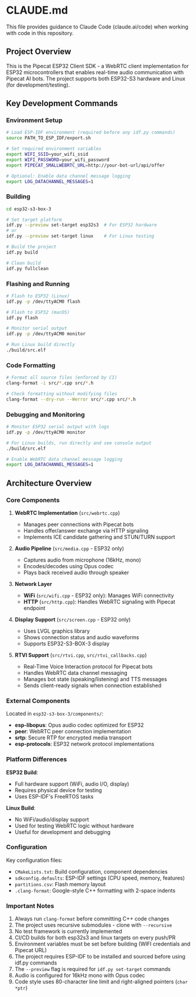 # CLAUDE.md

This file provides guidance to Claude Code (claude.ai/code) when working with code in this repository.

## Project Overview

This is the Pipecat ESP32 Client SDK - a WebRTC client implementation for ESP32 microcontrollers that enables real-time audio communication with Pipecat AI bots. The project supports both ESP32-S3 hardware and Linux (for development/testing).

## Key Development Commands

### Environment Setup
```bash
# Load ESP-IDF environment (required before any idf.py commands)
source PATH_TO_ESP_IDF/export.sh

# Set required environment variables
export WIFI_SSID=your_wifi_ssid
export WIFI_PASSWORD=your_wifi_password
export PIPECAT_SMALLWEBRTC_URL=http://your-bot-url/api/offer

# Optional: Enable data channel message logging
export LOG_DATACHANNEL_MESSAGES=1
```

### Building
```bash
cd esp32-s3-box-3

# Set target platform
idf.py --preview set-target esp32s3  # For ESP32 hardware
# or
idf.py --preview set-target linux    # For Linux testing

# Build the project
idf.py build

# Clean build
idf.py fullclean
```

### Flashing and Running
```bash
# Flash to ESP32 (Linux)
idf.py -p /dev/ttyACM0 flash

# Flash to ESP32 (macOS)
idf.py flash

# Monitor serial output
idf.py -p /dev/ttyACM0 monitor

# Run Linux build directly
./build/src.elf
```

### Code Formatting
```bash
# Format all source files (enforced by CI)
clang-format -i src/*.cpp src/*.h

# Check formatting without modifying files
clang-format --dry-run --Werror src/*.cpp src/*.h
```

### Debugging and Monitoring
```bash
# Monitor ESP32 serial output with logs
idf.py -p /dev/ttyACM0 monitor

# For Linux builds, run directly and see console output
./build/src.elf

# Enable WebRTC data channel message logging
export LOG_DATACHANNEL_MESSAGES=1
```

## Architecture Overview

### Core Components

1. **WebRTC Implementation** (`src/webrtc.cpp`)
   - Manages peer connections with Pipecat bots
   - Handles offer/answer exchange via HTTP signaling
   - Implements ICE candidate gathering and STUN/TURN support

2. **Audio Pipeline** (`src/media.cpp` - ESP32 only)
   - Captures audio from microphone (16kHz, mono)
   - Encodes/decodes using Opus codec
   - Plays back received audio through speaker

3. **Network Layer**
   - **WiFi** (`src/wifi.cpp` - ESP32 only): Manages WiFi connectivity
   - **HTTP** (`src/http.cpp`): Handles WebRTC signaling with Pipecat endpoint

4. **Display Support** (`src/screen.cpp` - ESP32 only)
   - Uses LVGL graphics library
   - Shows connection status and audio waveforms
   - Supports ESP32-S3-BOX-3 display

5. **RTVI Support** (`src/rtvi.cpp`, `src/rtvi_callbacks.cpp`)
   - Real-Time Voice Interaction protocol for Pipecat bots
   - Handles WebRTC data channel messaging
   - Manages bot state (speaking/listening) and TTS messages
   - Sends client-ready signals when connection established

### External Components

Located in `esp32-s3-box-3/components/`:
- **esp-libopus**: Opus audio codec optimized for ESP32
- **peer**: WebRTC peer connection implementation
- **srtp**: Secure RTP for encrypted media transport
- **esp-protocols**: ESP32 network protocol implementations

### Platform Differences

**ESP32 Build**:
- Full hardware support (WiFi, audio I/O, display)
- Requires physical device for testing
- Uses ESP-IDF's FreeRTOS tasks

**Linux Build**:
- No WiFi/audio/display support
- Used for testing WebRTC logic without hardware
- Useful for development and debugging

### Configuration

Key configuration files:
- `CMakeLists.txt`: Build configuration, component dependencies
- `sdkconfig.defaults`: ESP-IDF settings (CPU speed, memory, features)
- `partitions.csv`: Flash memory layout
- `.clang-format`: Google-style C++ formatting with 2-space indents

### Important Notes

1. Always run `clang-format` before committing C++ code changes
2. The project uses recursive submodules - clone with `--recursive`
3. No test framework is currently implemented
4. CI/CD builds for both esp32s3 and linux targets on every push/PR
5. Environment variables must be set before building (WIFI credentials and Pipecat URL)
6. The project requires ESP-IDF to be installed and sourced before using idf.py commands
7. The `--preview` flag is required for `idf.py set-target` commands
8. Audio is configured for 16kHz mono with Opus codec
9. Code style uses 80-character line limit and right-aligned pointers (`char *ptr`)